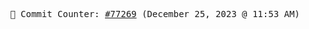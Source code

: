 <p align="center">
    <samp>
        📮 Commit Counter: <a href="https://github.com/Javascript-void0/Javascript-void0/commits/main">#77269</a> (December 25, 2023 @ 11:53 AM)
    </samp>
</p>